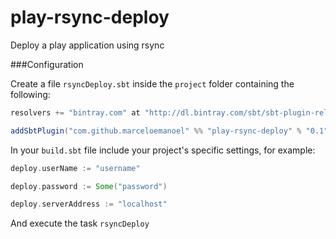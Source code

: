 play-rsync-deploy
=================

Deploy a play application using rsync


###Configuration

Create a file `rsyncDeploy.sbt` inside the `project` folder containing the following:

```Scala
resolvers += "bintray.com" at "http://dl.bintray.com/sbt/sbt-plugin-releases"

addSbtPlugin("com.github.marceloemanoel" %% "play-rsync-deploy" % "0.1")
```

In your `build.sbt` file include your project's specific settings, for example:

```Scala
deploy.userName := "username"

deploy.password := Some("password")

deploy.serverAddress := "localhost"
```

And execute the task `rsyncDeploy`
